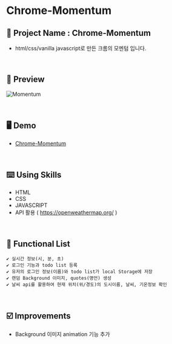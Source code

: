 # Chrome-Momentum

## 📅 Project Name : Chrome-Momentum
* html/css/vanilla javascript로 만든 크롬의 모멘텀 입니다.

<br/>


## 📱 Preview

![Momentum](https://user-images.githubusercontent.com/39701029/149966307-af955098-a19c-4dfc-95fe-b52aa2d08dad.jpg)

<br/>

## 🖥 Demo
- [Chrome-Momentum](https://hlpark0209.github.io/Chrome-Momentum/)

<br/>

## ⌨️ Using Skills

* HTML    
* CSS    
* JAVASCRIPT
* API 활용 ( https://openweathermap.org/ )    

<br/>

## 📑 Functional List
```
✔️ 실시간 정보(시, 분, 초)
✔️ 로그인 기능과 todo list 등록
✔️ 유저의 로그인 정보(이름)와 todo list가 local Storage에 저장
✔️ 랜덤 Background 이미지, quotes(명언) 생성
✔️ 날씨 api를 활용하여 현재 위치(위/경도)의 도시이름, 날씨, 기온정보 확인
```
<br/>

## ☑️ Improvements

* Background 이미지 animation 기능 추가

<br/>

